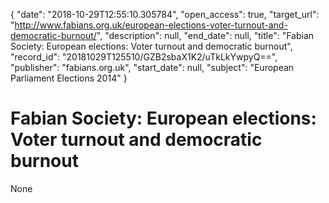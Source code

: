 {
  "date": "2018-10-29T12:55:10.305784", 
  "open_access": true, 
  "target_url": "http://www.fabians.org.uk/european-elections-voter-turnout-and-democratic-burnout/", 
  "description": null, 
  "end_date": null, 
  "title": "Fabian Society: European elections: Voter turnout and democratic burnout", 
  "record_id": "20181029T125510/GZB2sbaX1K2/uTkLkYwpyQ==", 
  "publisher": "fabians.org.uk", 
  "start_date": null, 
  "subject": "European Parliament Elections 2014"
}

# Fabian Society: European elections: Voter turnout and democratic burnout

None